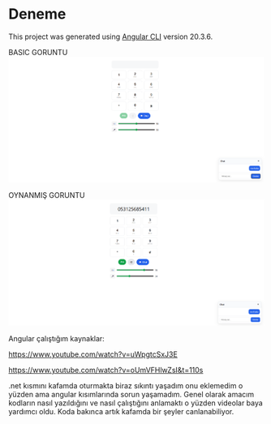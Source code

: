 # Deneme

This project was generated using [Angular CLI](https://github.com/angular/angular-cli) version 20.3.6.

BASIC GORUNTU
![image alt](https://github.com/furkankygsz1-hub/dialer/blob/f3afaafc107ee7be4bcf70b5cc003e3f4b0b12ac/Ekran%20g%C3%B6r%C3%BCnt%C3%BCs%C3%BC%202025-10-17%20064454.png)

OYNANMIŞ GORUNTU
![image alt](https://github.com/furkankygsz1-hub/dialer/blob/645e39ccc63fb2059d5fae00735716bc4d50ddb8/Ekran%20g%C3%B6r%C3%BCnt%C3%BCs%C3%BC%202025-10-17%20064527.png)

Angular çalıştığım kaynaklar:

https://www.youtube.com/watch?v=uWpgtcSxJ3E


https://www.youtube.com/watch?v=oUmVFHlwZsI&t=110s

.net kısmını kafamda oturmakta biraz sıkıntı yaşadım onu eklemedim o yüzden ama angular kısımlarında sorun yaşamadım.
Genel olarak amacım kodların nasıl yazıldığını ve nasıl çalıştığını anlamaktı o yüzden videolar baya yardımcı oldu.
Koda bakınca artık kafamda bir şeyler canlanabiliyor.
